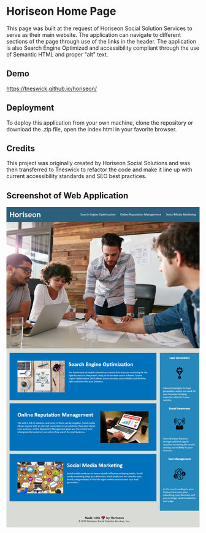 
# Horiseon Home Page

This page was built at the request of Horiseon Social Solution Services to serve as their main website.
The application can navigate to different sections of the page through use of the links in the header. 
The application is also Search Engine Optimized and accessibility compliant through the use of Semantic HTML and proper "alt" text.

## Demo

https://tneswick.github.io/horiseon/


## Deployment

To deploy this application from your own machine, clone the repository or download the .zip file, open the index.html in your favorite browser.
## Credits

This project was originally created by Horiseon Social Solutions and was then transferred to Tneswick to refactor the code and make it line up with current accessibility standards and SEO best practices.
## Screenshot of Web Application

![Screenshot of the web application](https://raw.githubusercontent.com/Tneswick/horiseon/main/website%20screenshot.png)
